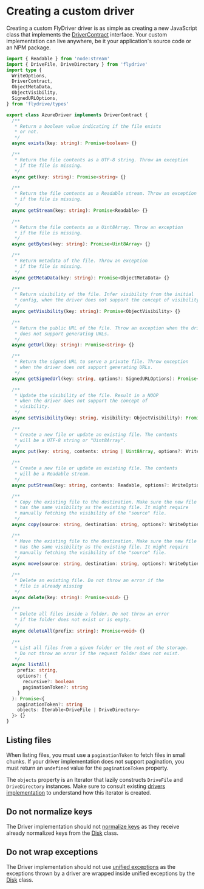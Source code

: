 # Creating a custom driver

Creating a custom FlyDriver driver is as simple as creating a new JavaScript class that implements the [DriverContract](https://github.com/flydrive-js/core/blob/develop/src/types.ts#L72) interface. Your custom implementation can live anywhere, be it your application's source code or an NPM package.

```ts
import { Readable } from 'node:stream'
import { DriveFile, DriveDirectory } from 'flydrive'
import type {
  WriteOptions,
  DriverContract,
  ObjectMetaData,
  ObjectVisibility,
  SignedURLOptions,
} from 'flydrive/types'

export class AzureDriver implements DriverContract {
  /**
   * Return a boolean value indicating if the file exists
   * or not.
   */
  async exists(key: string): Promise<boolean> {}

  /**
   * Return the file contents as a UTF-8 string. Throw an exception
   * if the file is missing.
   */
  async get(key: string): Promise<string> {}

  /**
   * Return the file contents as a Readable stream. Throw an exception
   * if the file is missing.
   */
  async getStream(key: string): Promise<Readable> {}

  /**
   * Return the file contents as a Uint8Array. Throw an exception
   * if the file is missing.
   */
  async getBytes(key: string): Promise<Uint8Array> {}

  /**
   * Return metadata of the file. Throw an exception
   * if the file is missing.
   */
  async getMetaData(key: string): Promise<ObjectMetaData> {}

  /**
   * Return visibility of the file. Infer visibility from the initial
   * config, when the driver does not support the concept of visibility.
   */
  async getVisibility(key: string): Promise<ObjectVisibility> {}

  /**
   * Return the public URL of the file. Throw an exception when the driver
   * does not support generating URLs.
   */
  async getUrl(key: string): Promise<string> {}

  /**
   * Return the signed URL to serve a private file. Throw exception
   * when the driver does not support generating URLs.
   */
  async getSignedUrl(key: string, options?: SignedURLOptions): Promise<string> {}

  /**
   * Update the visibility of the file. Result in a NOOP
   * when the driver does not support the concept of
   * visibility.
   */
  async setVisibility(key: string, visibility: ObjectVisibility): Promise<void> {}

  /**
   * Create a new file or update an existing file. The contents
   * will be a UTF-8 string or "Uint8Array".
   */
  async put(key: string, contents: string | Uint8Array, options?: WriteOptions): Promise<void> {}

  /**
   * Create a new file or update an existing file. The contents
   * will be a Readable stream.
   */
  async putStream(key: string, contents: Readable, options?: WriteOptions): Promise<void> {}

  /**
   * Copy the existing file to the destination. Make sure the new file
   * has the same visibility as the existing file. It might require
   * manually fetching the visibility of the "source" file.
   */
  async copy(source: string, destination: string, options?: WriteOptions): Promise<void> {}

  /**
   * Move the existing file to the destination. Make sure the new file
   * has the same visibility as the existing file. It might require
   * manually fetching the visibility of the "source" file.
   */
  async move(source: string, destination: string, options?: WriteOptions): Promise<void> {}

  /**
   * Delete an existing file. Do not throw an error if the
   * file is already missing
   */
  async delete(key: string): Promise<void> {}

  /**
   * Delete all files inside a folder. Do not throw an error
   * if the folder does not exist or is empty.
   */
  async deleteAll(prefix: string): Promise<void> {}

  /**
   * List all files from a given folder or the root of the storage.
   * Do not throw an error if the request folder does not exist.
   */
  async listAll(
    prefix: string,
    options?: {
      recursive?: boolean
      paginationToken?: string
    }
  ): Promise<{
    paginationToken?: string
    objects: Iterable<DriveFile | DriveDirectory>
  }> {}
}
```

## Listing files

When listing files, you must use a `paginationToken` to fetch files in small chunks. If your driver implementation does not support pagination, you must return an `undefined` value for the `paginationToken` property.

The `objects` property is an Iterator that lazily constructs `DriveFile` and `DriveDirectory` instances. Make sure to consult existing [drivers implementation](https://github.com/flydrive-js/core/blob/develop/drivers/gcs/driver.ts#L446-L455) to understand how this iterator is created.

## Do not normalize keys

The Driver implementation should not [normalize keys](../key_concepts.md#working-with-keys-and-not-paths) as they receive already normalized keys from the [Disk](https://github.com/flydrive-js/core/blob/develop/src/disk.ts#L121) class.

## Do not wrap exceptions

The Driver implementation should not use [unified exceptions](../key_concepts.md#unified-exceptions) as the exceptions thrown by a driver are wrapped inside unified exceptions by the [Disk](https://github.com/flydrive-js/core/blob/develop/src/disk.ts#L125) class.

